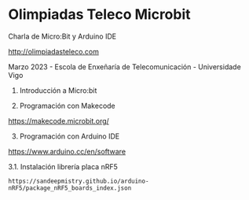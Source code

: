 # Olimpiadas Teleco Microbit
Charla de Micro:Bit y Arduino IDE

http://olimpiadasteleco.com

Marzo 2023 - Escola de Enxeñaría de Telecomunicación - Universidade Vigo

1. Introducción a Micro:bit

2. Programación con Makecode

https://makecode.microbit.org/

3. Programación con Arduino IDE

https://www.arduino.cc/en/software

3.1. Instalación librería placa nRF5
```
https://sandeepmistry.github.io/arduino-nRF5/package_nRF5_boards_index.json
```

